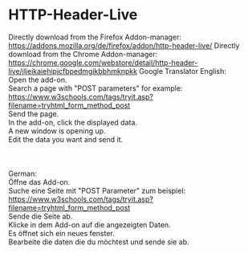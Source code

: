 # HTTP-Header-Live
Directly download from the Firefox Addon-manager: https://addons.mozilla.org/de/firefox/addon/http-header-live/
Directly download from the Chrome Addon-manager: https://chrome.google.com/webstore/detail/http-header-live/jljeikaiehipjcfbpedmgikbbhmknpkk
Google Translator English:<br />
  Open the add-on.<br />
  Search a page with "POST parameters" for example: https://www.w3schools.com/tags/tryit.asp?filename=tryhtml_form_method_post<br />
  Send the page.<br />
  In the add-on, click the displayed data.<br />
  A new window is opening up.<br />
  Edit the data you want and send it.<br />
<br />
<br />
<br />
German:<br />
  Öffne das Add-on.<br />
  Suche eine Seite mit "POST Parameter" zum beispiel: https://www.w3schools.com/tags/tryit.asp?filename=tryhtml_form_method_post<br />
  Sende die Seite ab.<br />
  Klicke in dem Add-on auf die angezeigten Daten.<br />
  Es öffnet sich ein neues fenster.<br />
  Bearbeite die daten die du möchtest und sende sie ab.<br />


